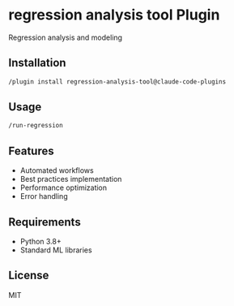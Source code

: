 # regression analysis tool Plugin

Regression analysis and modeling

## Installation

```bash
/plugin install regression-analysis-tool@claude-code-plugins
```

## Usage

```bash
/run-regression
```

## Features

- Automated workflows
- Best practices implementation
- Performance optimization
- Error handling

## Requirements

- Python 3.8+
- Standard ML libraries

## License

MIT
